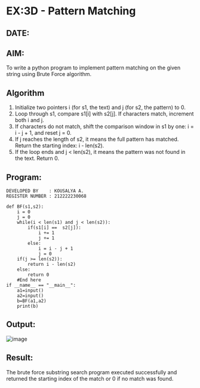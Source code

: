 # EX:3D - Pattern Matching
## DATE:

## AIM:
To write a python program to implement pattern matching on the given string using Brute Force algorithm.

## Algorithm
1. Initialize two pointers i (for s1, the text) and j (for s2, the pattern) to 0.
2. Loop through s1, compare s1[i] with s2[j]. If characters match, increment both i and j.
3. If characters do not match, shift the comparison window in s1 by one: i = i - j + 1, and reset j = 0.
4. If j reaches the length of s2, it means the full pattern has matched. Return the starting index: i - len(s2).
5. If the loop ends and j < len(s2), it means the pattern was not found in the text. Return 0.

## Program:
```
DEVELOPED BY    : KOUSALYA A.
REGISTER NUMBER : 212222230068

def BF(s1,s2):
    i = 0
    j = 0
    while(i < len(s1) and j < len(s2)):
        if(s1[i] ==  s2[j]):
            i += 1
            j += 1
        else:
            i = i - j + 1
            j = 0
    if(j >= len(s2)):
        return i - len(s2)
    else:
        return 0
    #End here
if __name__ == "__main__":
    a1=input() 
    a2=input() 
    b=BF(a1,a2)
    print(b)
```

## Output:
![image](https://github.com/user-attachments/assets/4d883f30-c26d-470c-8868-77611d3aa320)

## Result:
The brute force substring search program executed successfully and returned the starting index of the match or 0 if no match was found.
